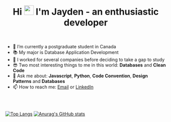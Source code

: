 <h1 align="center">Hi <img src="https://media.giphy.com/media/hvRJCLFzcasrR4ia7z/giphy.gif" width="30"> I'm Jayden - an enthusiastic developer</h1>

<br/>

- 🔭 I’m currently a postgraduate student in Canada
- 📚 My major is Database Application Development
- 🌱 I worked for several companies before deciding to take a gap to study
- 😎 Two most interesting things to me in this world: **Databases** and **Clean Code**
- 💬 Ask me about: **Javascript**, **Python**, **Code Convention**, **Design Patterns** and **Databases**
- 📫 How to reach me: [Email](jayden.ng2712@gmail.com) or [LinkedIn](https://www.linkedin.com/in/jayden-nguyen-605200197/)

<br/>

<br/>

[![Top Langs](https://github-readme-stats.vercel.app/api/top-langs/?username=jaydenhnguyen&theme=radical&langs_count=3&hide=scss)](https://github.com/anuraghazra/github-readme-stats)
[![Anurag's GitHub stats](https://github-stats-tau-seven.vercel.app/api?username=jaydenhnguyen&theme=radical&show_icons=true)](https://github.com/anuraghazra/github-readme-stats)
